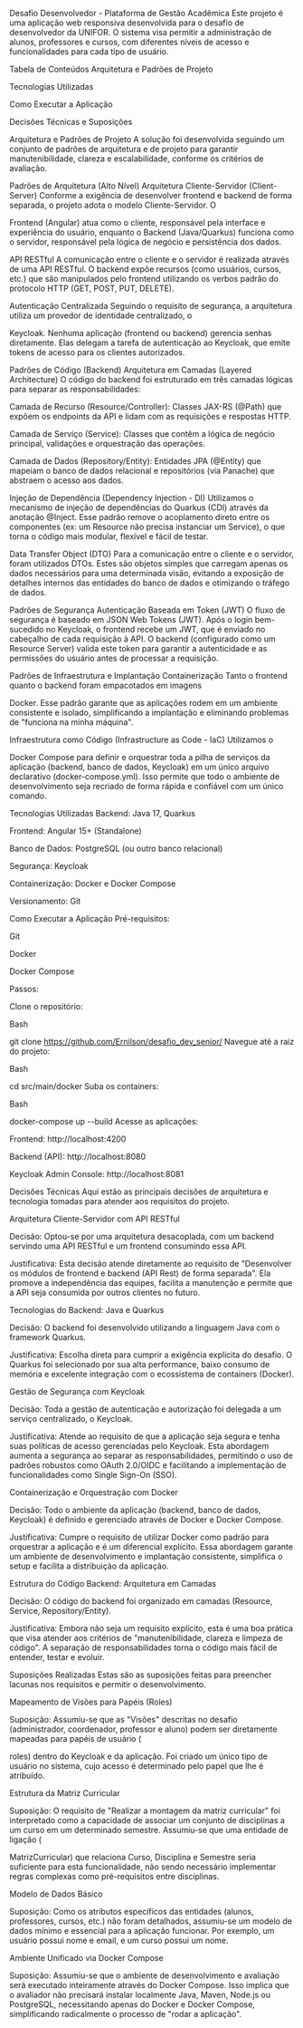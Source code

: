 Desafio Desenvolvedor - Plataforma de Gestão Acadêmica
Este projeto é uma aplicação web responsiva desenvolvida para o desafio de desenvolvedor da UNIFOR. O sistema visa permitir a administração de alunos, professores e cursos, com diferentes níveis de acesso e funcionalidades para cada tipo de usuário. 

Tabela de Conteúdos
Arquitetura e Padrões de Projeto

Tecnologias Utilizadas

Como Executar a Aplicação

Decisões Técnicas e Suposições

Arquitetura e Padrões de Projeto
A solução foi desenvolvida seguindo um conjunto de padrões de arquitetura e de projeto para garantir manutenibilidade, clareza e escalabilidade, conforme os critérios de avaliação. 

Padrões de Arquitetura (Alto Nível)
Arquitetura Cliente-Servidor (Client-Server)
Conforme a exigência de desenvolver frontend e backend de forma separada, o projeto adota o modelo Cliente-Servidor. O 

Frontend (Angular) atua como o cliente, responsável pela interface e experiência do usuário, enquanto o Backend (Java/Quarkus) funciona como o servidor, responsável pela lógica de negócio e persistência dos dados.

API RESTful
A comunicação entre o cliente e o servidor é realizada através de uma API RESTful. O backend expõe recursos (como usuários, cursos, etc.) que são manipulados pelo frontend utilizando os verbos padrão do protocolo HTTP (GET, POST, PUT, DELETE).

Autenticação Centralizada
Seguindo o requisito de segurança, a arquitetura utiliza um provedor de identidade centralizado, o 

Keycloak. Nenhuma aplicação (frontend ou backend) gerencia senhas diretamente. Elas delegam a tarefa de autenticação ao Keycloak, que emite tokens de acesso para os clientes autorizados.

Padrões de Código (Backend)
Arquitetura em Camadas (Layered Architecture)
O código do backend foi estruturado em três camadas lógicas para separar as responsabilidades:

Camada de Recurso (Resource/Controller): Classes JAX-RS (@Path) que expõem os endpoints da API e lidam com as requisições e respostas HTTP.

Camada de Serviço (Service): Classes que contêm a lógica de negócio principal, validações e orquestração das operações.


Camada de Dados (Repository/Entity): Entidades JPA (@Entity) que mapeiam o banco de dados relacional  e repositórios (via Panache) que abstraem o acesso aos dados.

Injeção de Dependência (Dependency Injection - DI)
Utilizamos o mecanismo de injeção de dependências do Quarkus (CDI) através da anotação @Inject. Esse padrão remove o acoplamento direto entre os componentes (ex: um Resource não precisa instanciar um Service), o que torna o código mais modular, flexível e fácil de testar.

Data Transfer Object (DTO)
Para a comunicação entre o cliente e o servidor, foram utilizados DTOs. Estes são objetos simples que carregam apenas os dados necessários para uma determinada visão, evitando a exposição de detalhes internos das entidades do banco de dados e otimizando o tráfego de dados.

Padrões de Segurança
Autenticação Baseada em Token (JWT)
O fluxo de segurança é baseado em JSON Web Tokens (JWT). Após o login bem-sucedido no Keycloak, o frontend recebe um JWT, que é enviado no cabeçalho de cada requisição à API. O backend (configurado como um Resource Server) valida este token para garantir a autenticidade e as permissões do usuário antes de processar a requisição.

Padrões de Infraestrutura e Implantação
Containerização
Tanto o frontend quanto o backend foram empacotados em imagens 

Docker. Esse padrão garante que as aplicações rodem em um ambiente consistente e isolado, simplificando a implantação e eliminando problemas de "funciona na minha máquina".

Infraestrutura como Código (Infrastructure as Code - IaC)
Utilizamos o 

Docker Compose para definir e orquestrar toda a pilha de serviços da aplicação (backend, banco de dados, Keycloak) em um único arquivo declarativo (docker-compose.yml). Isso permite que todo o ambiente de desenvolvimento seja recriado de forma rápida e confiável com um único comando.

Tecnologias Utilizadas
Backend: Java 17, Quarkus


Frontend: Angular 15+ (Standalone) 


Banco de Dados: PostgreSQL (ou outro banco relacional) 


Segurança: Keycloak 


Containerização: Docker e Docker Compose 


Versionamento: Git 

Como Executar a Aplicação
Pré-requisitos:

Git

Docker

Docker Compose

Passos:

Clone o repositório:

Bash

git clone https://github.com/Ernilson/desafio_dev_senior/
Navegue até a raiz do projeto:

Bash

cd src/main/docker
Suba os containers:

Bash

docker-compose up --build
Acesse as aplicações:

Frontend: http://localhost:4200

Backend (API): http://localhost:8080

Keycloak Admin Console: http://localhost:8081

Decisões Técnicas
Aqui estão as principais decisões de arquitetura e tecnologia tomadas para atender aos requisitos do projeto.

Arquitetura Cliente-Servidor com API RESTful

Decisão: Optou-se por uma arquitetura desacoplada, com um backend servindo uma API RESTful e um frontend consumindo essa API.


Justificativa: Esta decisão atende diretamente ao requisito de "Desenvolver os módulos de frontend e backend (API Rest) de forma separada". Ela promove a independência das equipes, facilita a manutenção e permite que a API seja consumida por outros clientes no futuro.

Tecnologias do Backend: Java e Quarkus

Decisão: O backend foi desenvolvido utilizando a linguagem Java com o framework Quarkus.


Justificativa: Escolha direta para cumprir a exigência explícita do desafio. O Quarkus foi selecionado por sua alta performance, baixo consumo de memória e excelente integração com o ecossistema de containers (Docker).

Gestão de Segurança com Keycloak

Decisão: Toda a gestão de autenticação e autorização foi delegada a um serviço centralizado, o Keycloak.


Justificativa: Atende ao requisito de que a aplicação seja segura e tenha suas políticas de acesso gerenciadas pelo Keycloak. Esta abordagem aumenta a segurança ao separar as responsabilidades, permitindo o uso de padrões robustos como OAuth 2.0/OIDC e facilitando a implementação de funcionalidades como Single Sign-On (SSO).

Containerização e Orquestração com Docker

Decisão: Todo o ambiente da aplicação (backend, banco de dados, Keycloak) é definido e gerenciado através de Docker e Docker Compose.


Justificativa: Cumpre o requisito de utilizar Docker como padrão para orquestrar a aplicação e é um diferencial explícito. Essa abordagem garante um ambiente de desenvolvimento e implantação consistente, simplifica o setup e facilita a distribuição da aplicação.


Estrutura do Código Backend: Arquitetura em Camadas

Decisão: O código do backend foi organizado em camadas (Resource, Service, Repository/Entity).


Justificativa: Embora não seja um requisito explícito, esta é uma boa prática que visa atender aos critérios de "manutenibilidade, clareza e limpeza de código". A separação de responsabilidades torna o código mais fácil de entender, testar e evoluir.

Suposições Realizadas
Estas são as suposições feitas para preencher lacunas nos requisitos e permitir o desenvolvimento.

Mapeamento de Visões para Papéis (Roles)


Suposição: Assumiu-se que as "Visões" descritas no desafio (administrador, coordenador, professor e aluno)  podem ser diretamente mapeadas para papéis de usuário (


roles) dentro do Keycloak e da aplicação. Foi criado um único tipo de usuário no sistema, cujo acesso é determinado pelo papel que lhe é atribuído.

Estrutura da Matriz Curricular


Suposição: O requisito de "Realizar a montagem da matriz curricular"  foi interpretado como a capacidade de associar um conjunto de disciplinas a um curso em um determinado semestre. Assumiu-se que uma entidade de ligação (

MatrizCurricular) que relaciona Curso, Disciplina e Semestre seria suficiente para esta funcionalidade, não sendo necessário implementar regras complexas como pré-requisitos entre disciplinas.

Modelo de Dados Básico


Suposição: Como os atributos específicos das entidades (alunos, professores, cursos, etc.)  não foram detalhados, assumiu-se um modelo de dados mínimo e essencial para a aplicação funcionar. Por exemplo, um usuário possui nome e email, e um curso possui um nome.

Ambiente Unificado via Docker Compose

Suposição: Assumiu-se que o ambiente de desenvolvimento e avaliação será executado inteiramente através do Docker Compose. Isso implica que o avaliador não precisará instalar localmente Java, Maven, Node.js ou PostgreSQL, necessitando apenas do Docker e Docker Compose, simplificando radicalmente o processo de "rodar a aplicação".
